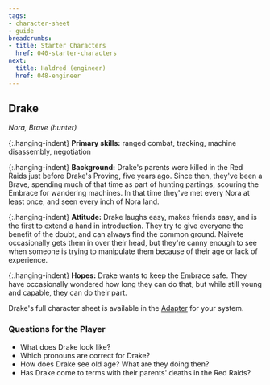 ```yaml
---
tags:
- character-sheet
- guide
breadcrumbs:
- title: Starter Characters
  href: 040-starter-characters
next:
  title: Haldred (engineer)
  href: 048-engineer
---
```


## Drake

_Nora, Brave (hunter)_

{:.hanging-indent}
**Primary skills:** ranged combat, tracking, machine disassembly, negotiation

{:.hanging-indent}
**Background:** Drake's parents were killed in the Red Raids just before Drake's Proving, five years ago.
Since then, they've been a Brave, spending much of that time as part of hunting partings, scouring the Embrace for wandering machines.
In that time they've met every Nora at least once, and seen every inch of Nora land.

{:.hanging-indent}
**Attitude:** Drake laughs easy, makes friends easy, and is the first to extend a hand in introduction.
They try to give everyone the benefit of the doubt, and can always find the common ground.
Naivete occasionally gets them in over their head, but they're canny enough to see when someone is trying to manipulate them because of their age or lack of experience.

{:.hanging-indent}
**Hopes:** Drake wants to keep the Embrace safe.
They have occasionally wondered how long they can do that, but while still young and capable, they can do their part.

Drake's full character sheet is available in the [Adapter](600-adapters.md) for your system.

### Questions for the Player

* What does Drake look like?
* Which pronouns are correct for Drake?
* How does Drake see old age?  What are they doing then?
* Has Drake come to terms with their parents' deaths in the Red Raids?
